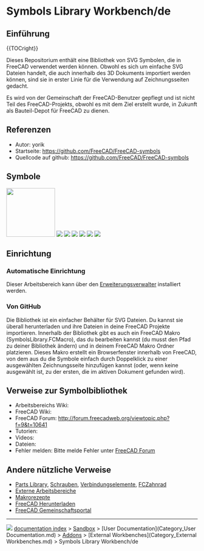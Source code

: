 # Symbols Library Workbench/de
## Einführung


{{TOCright}}

Dieses Repositorium enthält eine Bibliothek von SVG Symbolen, die in FreeCAD verwendet werden können. Obwohl es sich um einfache SVG Dateien handelt, die auch innerhalb des 3D Dokuments importiert werden können, sind sie in erster Linie für die Verwendung auf Zeichnungsseiten gedacht.

Es wird von der Gemeinschaft der FreeCAD-Benutzer gepflegt und ist nicht Teil des FreeCAD-Projekts, obwohl es mit dem Ziel erstellt wurde, in Zukunft als Bauteil-Depot für FreeCAD zu dienen.



## Referenzen

-   Autor: yorik
-   Startseite: <https://github.com/FreeCAD/FreeCAD-symbols>
-   Quellcode auf github: <https://github.com/FreeCAD/FreeCAD-symbols>



## Symbole

<img alt="" src=images/CompassRose.svg  style="width:128px;"> ![](images/FirstAngleProjection.svg ) ![](images/ThirdAngleProjection.svg ) ![](images/SectionMark01.png ) ![](images/SectionMark02.png ) ![](images/SectionMark03.png ) ![](images/SectionMark04.png )



## Einrichtung



### Automatische Einrichtung 

Dieser Arbeitsbereich kann über den [Erweiterungsverwalter](Std_AddonMgr/de.md) installiert werden.



### Von GitHub 

Die Bibliothek ist ein einfacher Behälter für SVG Dateien. Du kannst sie überall herunterladen und ihre Dateien in deine FreeCAD Projekte importieren. Innerhalb der Bibliothek gibt es auch ein FreeCAD Makro (SymbolsLibrary.FCMacro), das du bearbeiten kannst (du musst den Pfad zu deiner Bibliothek ändern) und in deinem FreeCAD Makro Ordner platzieren. Dieses Makro erstellt ein Browserfenster innerhalb von FreeCAD, von dem aus du die Symbole einfach durch Doppelklick zu einer ausgewählten Zeichnungsseite hinzufügen kannst (oder, wenn keine ausgewählt ist, zu der ersten, die im aktiven Dokument gefunden wird).



## Verweise zur Symbolbibliothek 

-   Arbeitsbereichs Wiki:
-   FreeCAD Wiki:
-   FreeCAD Forum: <http://forum.freecadweb.org/viewtopic.php?f=9&t=10641>
-   Tutorien:
-   Videos:
-   Dateien:
-   Fehler melden: Bitte melde Fehler unter [FreeCAD Forum](http://forum.freecadweb.org/index.php)



## Andere nützliche Verweise 

-   [Parts Library](http://www.freecadweb.org/wiki/index.php?title=Sandbox:Parts_Library), [Schrauben](http://www.freecadweb.org/wiki/index.php?title=Sandbox:Bolts), [Verbindungselemente](http://www.freecadweb.org/wiki/index.php?title=Sandbox:Fasteners), [FCZahnrad](http://www.freecadweb.org/wiki/index.php?title=Sandbox:FCGear)
-   [Externe Arbeitsbereiche](External_workbenches/de.md)
-   [Makrorezepte](Macros_recipes/de.md)
-   [FreeCAD Herunterladen](Download/de.md)
-   [FreeCAD Gemeinschaftsportal](FreeCAD_Community_Portal/de.md)



---
![](images/Button_right.svg) [documentation index](../README.md) > [Sandbox](Category_Sandbox.md) > [User Documentation](Category_User Documentation.md) > [Addons](Category_Addons.md) > [External Workbenches](Category_External Workbenches.md) > Symbols Library Workbench/de
